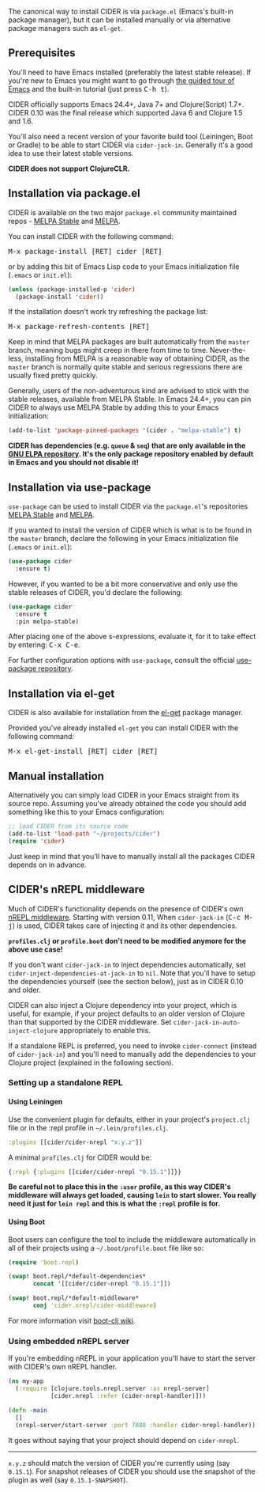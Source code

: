 The canonical way to install CIDER is via `package.el` (Emacs's built-in package
manager), but it can be installed manually or via alternative package managers such
as `el-get`.

## Prerequisites

You'll need to have Emacs installed (preferably the latest stable
release). If you're new to Emacs you might want to go through
[the guided tour of Emacs](https://www.gnu.org/software/emacs/tour/index.html)
and the built-in tutorial (just press <kbd>C-h t</kbd>).

CIDER officially supports Emacs 24.4+, Java 7+ and Clojure(Script) 1.7+.
CIDER 0.10 was the final release which supported Java 6 and Clojure 1.5 and 1.6.

You'll also need a recent version of your favorite build tool (Leiningen, Boot
or Gradle) to be able to start CIDER via `cider-jack-in`. Generally it's a good
idea to use their latest stable versions.

**CIDER does not support ClojureCLR.**

## Installation via package.el

CIDER is available on the two major `package.el` community
maintained repos -
[MELPA Stable](http://stable.melpa.org)
and [MELPA](http://melpa.org).

You can install CIDER with the following command:

<kbd>M-x package-install [RET] cider [RET]</kbd>

or by adding this bit of Emacs Lisp code to your Emacs initialization file
(`.emacs` or `init.el`):

```el
(unless (package-installed-p 'cider)
  (package-install 'cider))
```

If the installation doesn't work try refreshing the package list:

<kbd>M-x package-refresh-contents [RET]</kbd>

Keep in mind that MELPA packages are built automatically from
the `master` branch, meaning bugs might creep in there from time to
time. Never-the-less, installing from MELPA is a reasonable way of
obtaining CIDER, as the `master` branch is normally quite stable
and serious regressions there are usually fixed pretty quickly.

Generally, users of the non-adventurous kind are advised to stick
with the stable releases, available from MELPA Stable.
In Emacs 24.4+, you can pin CIDER to always use MELPA
Stable by adding this to your Emacs initialization:

```el
(add-to-list 'package-pinned-packages '(cider . "melpa-stable") t)
```

**CIDER has dependencies (e.g. `queue` & `seq`) that are only available in the
  [GNU ELPA repository](https://elpa.gnu.org/). It's the only package repository
  enabled by default in Emacs and you should not disable it!**

## Installation via use-package

`use-package` can be used to install CIDER via the `package.el`'s repositories
[MELPA Stable](http://stable.melpa.org) and [MELPA](http://melpa.org).

If you wanted to install the version of CIDER which is what is to be found in
the `master` branch, declare the following in your Emacs initialization file
(`.emacs` or `init.el`):

```el
(use-package cider
  :ensure t)
```

However, if you wanted to be a bit more conservative and only use the stable
releases of CIDER, you'd declare the following:

```el
(use-package cider
  :ensure t
  :pin melpa-stable)
```

After placing one of the above s-expressions, evaluate it, for it to take effect
by entering: <kbd>C-x C-e</kbd>.

For further configuration options with `use-package`, consult the
official [use-package repository](https://github.com/jwiegley/use-package).


## Installation via el-get

CIDER is also available for installation from
the [el-get](https://github.com/dimitri/el-get) package manager.

Provided you've already installed `el-get` you can install CIDER with the
following command:

<kbd>M-x el-get-install [RET] cider [RET]</kbd>

## Manual installation

Alternatively you can simply load CIDER in your Emacs straight from its source
repo. Assuming you've already obtained the code you should add something like
this to your Emacs configuration:

```el
;; load CIDER from its source code
(add-to-list 'load-path "~/projects/cider")
(require 'cider)
```

Just keep in mind that you'll have to manually install all the packages CIDER
depends on in advance.

## CIDER's nREPL middleware

Much of CIDER's functionality depends on the presence of CIDER's
own [nREPL middleware](https://github.com/clojure-emacs/cider-nrepl). Starting
with version 0.11, When `cider-jack-in` (<kbd>C-c M-j</kbd>) is used, CIDER
takes care of injecting it and its other dependencies.

**`profiles.clj` or `profile.boot` don't need to be modified anymore for the above use case!**

If you don't want `cider-jack-in` to inject dependencies automatically, set
`cider-inject-dependencies-at-jack-in` to `nil`. Note that you'll have to setup
the dependencies yourself (see the section below), just as in CIDER 0.10 and older.

CIDER can also inject a Clojure dependency into your project, which is useful,
for example, if your project defaults to an older version of Clojure than that
supported by the CIDER middleware. Set `cider-jack-in-auto-inject-clojure`
appropriately to enable this.

If a standalone REPL is preferred, you need to invoke `cider-connect` (instead
of `cider-jack-in`) and you'll need to manually add the dependencies to your
Clojure project (explained in the following section).

### Setting up a standalone REPL

#### Using Leiningen

Use the convenient plugin for defaults, either in your project's
`project.clj` file or in the :repl profile in `~/.lein/profiles.clj`.

```clojure
:plugins [[cider/cider-nrepl "x.y.z"]]
```

A minimal `profiles.clj` for CIDER would be:

```clojure
{:repl {:plugins [[cider/cider-nrepl "0.15.1"]]}}
```

**Be careful not to place this in the `:user` profile, as this way CIDER's
middleware will always get loaded, causing `lein` to start slower.  You really
need it just for `lein repl` and this is what the `:repl` profile is for.**

#### Using Boot

Boot users can configure the tool to include the middleware automatically in
all of their projects using a `~/.boot/profile.boot` file like so:

```clojure
(require 'boot.repl)

(swap! boot.repl/*default-dependencies*
       concat '[[cider/cider-nrepl "0.15.1"]])

(swap! boot.repl/*default-middleware*
       conj 'cider.nrepl/cider-middleware)
```

For more information visit [boot-clj wiki](https://github.com/boot-clj/boot/wiki/Cider-REPL).

### Using embedded nREPL server

If you're embedding nREPL in your application you'll have to start the
server with CIDER's own nREPL handler.

```clojure
(ns my-app
  (:require [clojure.tools.nrepl.server :as nrepl-server]
            [cider.nrepl :refer (cider-nrepl-handler)]))

(defn -main
  []
  (nrepl-server/start-server :port 7888 :handler cider-nrepl-handler))
```

It goes without saying that your project should depend on `cider-nrepl`.

***

`x.y.z` should match the version of CIDER you're currently using (say `0.15.1`).
For snapshot releases of CIDER you should use the snapshot of the plugin as well
(say `0.15.1-SNAPSHOT`).
